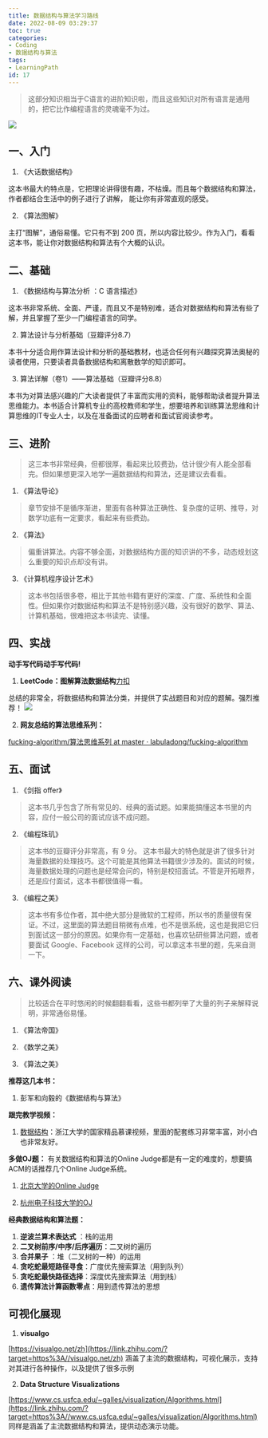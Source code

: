 ```yaml
---
title: 数据结构与算法学习路线
date: 2022-08-09 03:29:37
toc: true
categories:
- Coding
- 数据结构与算法
tags:
- LearningPath
id: 17
---
```


> 这部分知识相当于C语言的进阶知识啦，而且这些知识对所有语言是通用的，把它比作编程语言的灵魂毫不为过。

<!--more-->

![](https://img.arctee.cn/one/202207101219363.png)

## 一、入门

1. 《大话数据结构》

这本书最大的特点是，它把理论讲得很有趣，不枯燥。而且每个数据结构和算法，作者都结合生活中的例子进行了讲解， 能让你有非常直观的感受。

2. 《算法图解》

主打“图解”，通俗易懂。它只有不到 200 页，所以内容比较少。作为入门，看看这本书，能让你对数据结构和算法有个大概的认识。


## 二、基础

1. 《数据结构与算法分析 ：C 语言描述》

这本书非常系统、全面、严谨，而且又不是特别难，适合对数据结构和算法有些了解，并且掌握了至少一门编程语言的同学。

2. 算法设计与分析基础（豆瓣评分8.7）

本书十分适合用作算法设计和分析的基础教材，也适合任何有兴趣探究算法奥秘的读者使用，只要读者具备数据结构和离散数学的知识即可。

3. 算法详解（卷1）——算法基础（豆瓣评分8.8）

本书为对算法感兴趣的广大读者提供了丰富而实用的资料，能够帮助读者提升算法思维能力。本书适合计算机专业的高校教师和学生，想要培养和训练算法思维和计算思维的IT专业人士，以及在准备面试的应聘者和面试官阅读参考。


## 三、进阶

> 这三本书非常经典，但都很厚，看起来比较费劲，估计很少有人能全部看完。但如果想更深入地学一遍数据结构和算法，还是建议去看看。

1. 《算法导论》
> 章节安排不是循序渐进，里面有各种算法正确性、复杂度的证明、推导，对数学功底有一定要求，看起来有些费劲。

2. 《算法》
> 偏重讲算法。内容不够全面，对数据结构方面的知识讲的不多，动态规划这么重要的知识点却没有讲。

3. 《计算机程序设计艺术》
> 这本书包括很多卷，相比于其他书籍有更好的深度、广度、系统性和全面性。但如果你对数据结构和算法不是特别感兴趣，没有很好的数学、算法、计算机基础，很难把这本书读完、读懂。


## 四、实战

**动手写代码动手写代码!**

1. **LeetCode：图解算法数据结构**[力扣](https://link.zhihu.com/?target=https%3A//leetcode-cn.com/leetbook/detail/illustration-of-algorithm/)

总结的非常全，将数据结构和算法分类，并提供了实战题目和对应的题解。强烈推荐！
![](https://cdn.nlark.com/yuque/0/2021/png/1730795/1631696436248-ea17e0bb-358c-4032-9195-7031c4b0c312.png#clientId=u245baa3a-25bb-4&from=paste&id=R6aL1&margin=%5Bobject%20Object%5D&name=image.png&originHeight=564&originWidth=720&originalType=url&ratio=1&size=142225&status=done&style=none&taskId=ue1748d5e-c757-453f-9f0d-0899259ccaf)

2. **网友总结的算法思维系列：**

[fucking-algorithm/算法思维系列 at master · labuladong/fucking-algorithm](https://link.zhihu.com/?target=https%3A//github.com/labuladong/fucking-algorithm/tree/master/%25E7%25AE%2597%25E6%25B3%2595%25E6%2580%259D%25E7%25BB%25B4%25E7%25B3%25BB%25E5%2588%2597)


## 五、面试

1. 《剑指 offer》
> 这本书几乎包含了所有常见的、经典的面试题。如果能搞懂这本书里的内容，应付一般公司的面试应该不成问题。

2. 《编程珠玑》
> 这本书的豆瓣评分非常高，有 9 分。
> 这本书最大的特色就是讲了很多针对海量数据的处理技巧。这个可能是其他算法书籍很少涉及的。面试的时候，海量数据处理的问题也是经常会问的，特别是校招面试。不管是开拓眼界，还是应付面试，这本书都很值得一看。

3. 《编程之美》
> 这本书有多位作者，其中绝大部分是微软的工程师，所以书的质量很有保证。不过，这里面的算法题目稍微有点难，也不是很系统，这也是我把它归到面试这一部分的原因。如果你有一定基础，也喜欢钻研些算法问题，或者要面试 Google、Facebook 这样的公司，可以拿这本书里的题，先来自测一下。


## 六、课外阅读
> 比较适合在平时悠闲的时候翻翻看看，这些书都列举了大量的列子来解释说明，非常通俗易懂。

1. 《算法帝国》

2. 《数学之美》

3. 《算法之美》

**推荐这几本书：**

1. 彭军和向毅的《数据结构与算法》

**跟完教学视频：**

1. [数据结构](https://link.zhihu.com/?target=https%3A//www.icourse163.org/)：浙江大学的国家精品慕课视频，里面的配套练习非常丰富，对小白也非常友好。

**多做OJ题：**
有关数据结构和算法的Online Judge都是有一定的难度的，想要搞ACM的话推荐几个Online Judge系统。

1. [北京大学的Online Judge](https://link.zhihu.com/?target=http%3A//poj.org/problemlist%3Fvolume%3D1%26lang%3Dzh-CN%26change%3Dtrue)

2. [杭州电子科技大学的OJ](https://link.zhihu.com/?target=http%3A//acm.hdu.edu.cn/)

**经典数据结构和算法题：**

1. **逆波兰算术表达式** ：栈的运用
2. **二叉树前序/中序/后序遍历**：二叉树的遍历
3. **合并果子** ：堆（二叉树的一种）的运用
4. **贪吃蛇最短路径寻食**：广度优先搜索算法（用到队列） 
5. **贪吃蛇最快路径选择**：深度优先搜索算法（用到栈）
6. **遗传算法计算函数零点**：用到遗传算法的思想


## 可视化展现

1. **visualgo**

[https://visualgo.net/zh](https://link.zhihu.com/?target=https%3A//visualgo.net/zh)
涵盖了主流的数据结构，可视化展示，支持对其进行各种操作，以及提供了很多示例

2. **Data Structure Visualizations**

[https://www.cs.usfca.edu/~galles/visualization/Algorithms.html](https://link.zhihu.com/?target=https%3A//www.cs.usfca.edu/~galles/visualization/Algorithms.html)
同样是涵盖了主流数据结构和算法，提供动态演示功能。